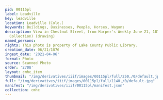 ```yaml
---
pid: 00115pl
label: Leadville
key: leadville
location: Leadville (Colo.)
keywords: Buildings, Businesses, People, Horses, Wagons
description: View in Chestnut Street, from Harper's Weekly June 21, 1876 (Dow Helmer
  Collection) (drawing)
named_persons: 
rights: This photo is property of Lake County Public Library.
creation_date: 06/21/1876
ingest_date: '2021-04-06'
format: Photo
source: Scanned Photo
order: '2708'
layout: cmhc_item
thumbnail: "/img/derivatives/iiif/images/00115pl/full/250,/0/default.jpg"
full: "/img/derivatives/iiif/images/00115pl/full/1140,/0/default.jpg"
manifest: "/img/derivatives/iiif/00115pl/manifest.json"
collection: cmhc
---
```

